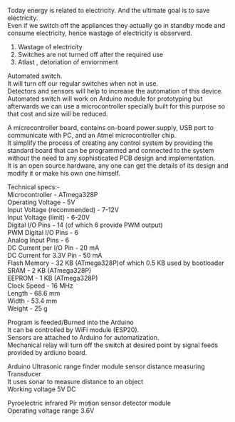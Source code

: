 

Today energy is related to electricity. And the ultimate goal is to save electricity.<br/>
Even if we switch off the appliances they actually go in standby mode and consume electricity, hence wastage of electricity is observerd.<br/>

1. Wastage of electricity<br/>
2. Switches are not turned off after the required use<br/>
3. Atlast , detoriation of enviornment<br/>


Automated switch.<br/>
It will turn off our regular switches when not in use.<br/>
Detectors and sensors will help to increase the automation of this device.<br/>
Automated switch will work on Arduino module for prototyping but afterwards we can use a microcontroller specially built for this purpose so that cost and size will be reduced. <br/>

A microcontroller board, contains on-board power supply, USB port to communicate with PC, and an Atmel microcontroller chip.<br/>
It simplify the process of creating any control system by providing the standard board that can be programmed and connected to the system without the need to any sophisticated PCB design and implementation.<br/>
It is an open source hardware, any one can get the details of its design and modify it or make his own one himself.<br/>

Technical specs:- <br/>
Microcontroller	                             - ATmega328P<br/>
Operating Voltage	          -                   5V<br/>
Input Voltage (recommended)	- 7-12V<br/>
Input Voltage (limit)	             -                6-20V<br/>
Digital I/O Pins	                -                      14 (of which 6 provide PWM output)<br/>
PWM Digital I/O Pins	           -          6<br/>
Analog Input Pins            	    -        	  6<br/>
DC Current per I/O Pin	         -            20 mA<br/>
DC Current for 3.3V Pin	         -           50 mA<br/>
Flash Memory	                    -  32 KB (ATmega328P)of which 0.5 KB used by bootloader<br/>
SRAM	                            -                   2 KB (ATmega328P)<br/>
EEPROM	                          -                   1 KB (ATmega328P)<br/>
Clock Speed	                      -              16 MHz<br/>
Length                            -                	68.6 mm<br/>
Width	                            -                   53.4 mm<br/>
Weight	                          -                     25 g<br/>

Program is feeded/Burned into the Arduino<br/>
It can be controlled by WiFi module (ESP20).<br/>
Sensors are attached to Arduino for automatization.<br/>
Mechanical relay will turn off the switch at desired point by signal feeds provided by ardiuno board.<br/>

Arduino Ultrasonic range finder module sensor distance measuring Transducer<br/>
It uses sonar to measure distance to an object<br/>
Working voltage 5V DC<br/>

Pyroelectric infrared Pir motion sensor detector module<br/>
Operating voltage range 3.6V<br/>


